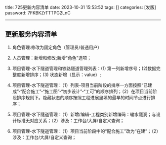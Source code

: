 title: 725更新内容清单 
date: 2023-10-31 15:53:52 
tags: []
categories: [发版]
password: 7FKBKZrTTTPG2LnC

---
 <!--more-->
## 更新服务内容清单

1. 角色管理:修改为固定角色（管理员/普通用户）

2. 人员管理：新增和修改;新增"角色"选项；
3. 项目管理-水下隧道管理和铁路隧道管理列表：(1) 第一列新增序号；(2)数据完整度新增排序；(3) 状态新增（显示：value）;
4. 项目管理-水下隧道管理：（1）列表-项目当前阶段的排序一方面按照“已建成”-“配合施工”-“施工图”-“初步设计”-“工可”的顺序排列；（2）在项目当前阶段排序规则下。隐藏状态的顺序按照工程进展里填的最早的时间节点进行排序；
5. 项目管理-水下隧道管理：（1）新增/编辑-工程类别新增编码：输水隧洞；与设计标准无对应关系；（2）涉及：工作台/大屏/自定义查询；
6. 项目管理-水下隧道管理：（1）项目当前阶段中的“配合施工”改为“在建”；（2）涉及：工作台/大屏/自定义查询；